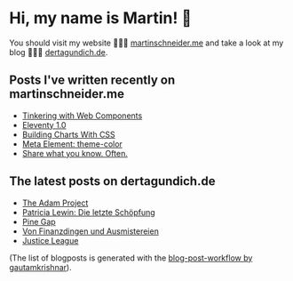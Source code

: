 # Hi, my name is Martin! 👋 
You should visit my website 👨🏼‍💻  [martinschneider.me](https://martinschneider.me) and take a look at my blog 🤷🏼‍♂️ [dertagundich.de](https://www.dertagundich.de).

## Posts I've written recently on martinschneider.me
<!-- MSME-POST-LIST:START -->
- [Tinkering with Web Components](https://martinschneider.me/articles/tinkering-with-web-components/)
- [Eleventy 1.0](https://martinschneider.me/articles/eleventy-1-0/)
- [Building Charts With CSS](https://martinschneider.me/articles/building-charts-with-css/)
- [Meta Element: theme-color](https://martinschneider.me/articles/meta-element-theme-color/)
- [Share what you know. Often.](https://martinschneider.me/articles/share-what-you-know-often/)
<!-- MSME-POST-LIST:END -->

## The latest posts on dertagundich.de
<!-- DTUI-POST-LIST:START -->
- [The Adam Project](https://www.dertagundich.de/2022/03/12/the-adam-project/)
- [Patricia Lewin: Die letzte Schöpfung](https://www.dertagundich.de/2022/03/11/patricia-lewin-die-letzte-schoepfung/)
- [Pine Gap](https://www.dertagundich.de/2022/03/07/pine-gap/)
- [Von Finanzdingen und Ausmistereien](https://www.dertagundich.de/2022/03/06/von-finanzdingen-und-ausmistereien/)
- [Justice League](https://www.dertagundich.de/2022/03/05/justice-league/)
<!-- DTUI-POST-LIST:END -->

(The list of blogposts is generated with the [blog-post-workflow by gautamkrishnar](https://github.com/gautamkrishnar/blog-post-workflow)).
